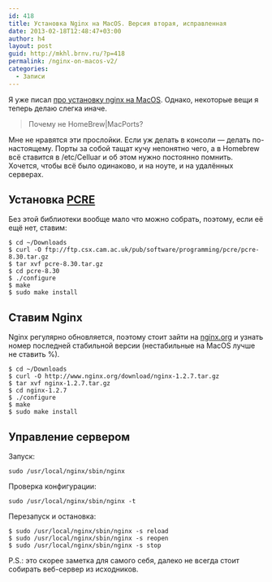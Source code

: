 ```yaml
---
id: 418
title: Установка Nginx на MacOS. Версия вторая, исправленная
date: 2013-02-18T12:48:47+03:00
author: h4
layout: post
guid: http://mkhl.brnv.ru/?p=418
permalink: /nginx-on-macos-v2/
categories:
  - Записи
---
```

Я уже писал [про установку nginx на MacOS](http://mkhl.brnv.ru/nginx-o-macos-lion/). Однако, некоторые вещи я теперь делаю слегка иначе.

> Почему не HomeBrew|MacPorts?

Мне не нравятся эти прослойки. Если уж делать в консоли — делать по-настоящему. Порты за собой тащат кучу непонятно чего, а в Homebrew всё ставится в /etc/Celluar и об этом нужно постоянно помнить. Хочется, чтобы всё было одинаково, и на ноуте, и на удалённых серверах.

## Установка [PCRE](http://ru.wikipedia.org/wiki/PCRE)

Без этой библиотеки вообще мало что можно собрать, поэтому, если её ещё нет, ставим:

    $ cd ~/Downloads
    $ curl -O ftp://ftp.csx.cam.ac.uk/pub/software/programming/pcre/pcre-8.30.tar.gz
    $ tar xvf pcre-8.30.tar.gz
    $ cd pcre-8.30
    $ ./configure
    $ make
    $ sudo make install
    

## Ставим Nginx

Nginx регулярно обновляется, поэтому стоит зайти на [nginx.org](http://nginx.org) и узнать номер последней стабильной версии (нестабильные на MacOS лучше не ставить %).

    $ cd ~/Downloads
    $ curl -O http://www.nginx.org/download/nginx-1.2.7.tar.gz
    $ tar xvf nginx-1.2.7.tar.gz
    $ cd nginx-1.2.7
    $ ./configure
    $ make
    $ sudo make install
    

## Управление сервером

Запуск:

    sudo /usr/local/nginx/sbin/nginx
    

Проверка конфигурации:

    sudo /usr/local/nginx/sbin/nginx -t
    

Перезапуск и остановка:

    $ sudo /usr/local/nginx/sbin/nginx -s reload
    $ sudo /usr/local/nginx/sbin/nginx -s reopen
    $ sudo /usr/local/nginx/sbin/nginx -s stop
    

P.S.: это скорее заметка для самого себя, далеко не всегда стоит собирать веб-сервер из исходников.